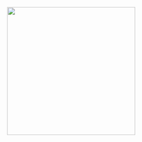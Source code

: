 <img src="https://user-images.githubusercontent.com/24618293/198893703-ad6279e1-1e51-4a33-bc3e-2ec3bc5419a5.gif" width="300">
